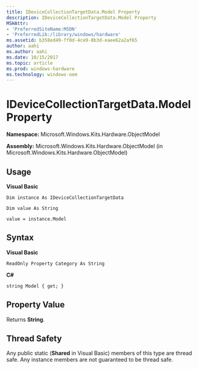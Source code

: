 ```yaml
---
title: IDeviceCollectionTargetData.Model Property
description: IDeviceCollectionTargetData.Model Property
MSHAttr:
- 'PreferredSiteName:MSDN'
- 'PreferredLib:/library/windows/hardware'
ms.assetid: b358ed49-ff0d-4ce9-8b3d-eaee62a2af65
author: aahi
ms.author: aahi
ms.date: 10/15/2017
ms.topic: article
ms.prod: windows-hardware
ms.technology: windows-oem
---
```


# IDeviceCollectionTargetData.Model Property


**Namespace:** Microsoft.Windows.Kits.Hardware.ObjectModel

**Assembly:** Microsoft.Windows.Kits.Hardware.ObjectModel (in Microsoft.Windows.Kits.Hardware.ObjectModel)

## <span id="Usage"></span><span id="usage"></span><span id="USAGE"></span>Usage


**Visual Basic**

`Dim instance As IDeviceCollectionTargetData`

`Dim value As String`

`value = instance.Model`

## <span id="Syntax"></span><span id="syntax"></span><span id="SYNTAX"></span>Syntax


**Visual Basic**

`ReadOnly Property Category As String`

**C#**

`string Model { get; }`

## <span id="Property_Value"></span><span id="property_value"></span><span id="PROPERTY_VALUE"></span>Property Value


Returns **String**.

## <span id="Thread_Safety"></span><span id="thread_safety"></span><span id="THREAD_SAFETY"></span>Thread Safety


Any public static (**Shared** in Visual Basic) members of this type are thread safe. Any instance members are not guaranteed to be thread safe.

 

 






